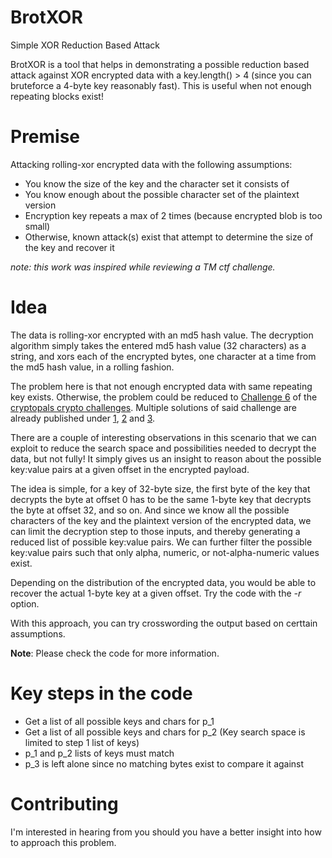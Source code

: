 # BrotXOR
Simple XOR Reduction Based Attack

BrotXOR is a tool that helps in demonstrating a possible reduction based attack against XOR encrypted data with a key.length() > 4 (since you can bruteforce a 4-byte key reasonably fast). This is useful when not enough repeating blocks exist!

# Premise

Attacking rolling-xor encrypted data with the following assumptions:

 * You know the size of the key and the character set it consists of
 * You know enough about the possible character set of the plaintext version
 * Encryption key repeats a max of 2 times (because encrypted blob is too small)
 * Otherwise, known attack(s) exist that attempt to determine the size of the key and recover it

*note: this work was inspired while reviewing a TM ctf challenge.*

# Idea

The data is rolling-xor encrypted with an md5 hash value. The decryption algorithm simply takes the entered md5 hash value (32 characters) as a string, and xors each of the encrypted bytes, one character at a time from the md5 hash value, in a rolling fashion.

The problem here is that not enough encrypted data with same repeating key exists. Otherwise, the problem could be reduced to [Challenge 6](https://cryptopals.com/sets/1/challenges/6) of the [cryptopals crypto challenges](https://cryptopals.com/). Multiple solutions of said challenge are already published under [1](https://laconicwolf.com/2018/06/30/cryptopals-challenge-6-break-repeating-key-xor/), [2](https://carterbancroft.com/breaking-repeating-key-xor-theory/) and [3](https://thmsdnnr.com/tutorials/javascript/cryptopals/2017/09/16/cryptopals-set1-challenge-6-break-repeating-key-XOR.html).

There are a couple of interesting observations in this scenario that we can exploit to reduce the search space and possibilities needed to decrypt the data, but not fully! It simply gives us an insight to reason about the possible key:value pairs at a given offset in the encrypted payload.

The idea is simple, for a key of 32-byte size, the first byte of the key that decrypts the byte at offset 0 has to be the same 1-byte key that decrypts the byte at offset 32, and so on. And since we know all the possible characters of the key and the plaintext version of the encrypted data, we can limit the decryption step to those inputs, and thereby generating a reduced list of possible key:value pairs. We can further filter the possible key:value pairs such that only alpha, numeric, or not-alpha-numeric values exist.

Depending on the distribution of the encrypted data, you would be able to recover the actual 1-byte key at a given offset. Try the code with the *-r* option.

With this approach, you can try crosswording the output based on certtain assumptions.

**Note**: Please check the code for more information.

# Key steps in the code

 * Get a list of all possible keys and chars for p_1
 * Get a list of all possible keys and chars for p_2 (Key search space is limited to step 1 list of keys)
 * p_1 and p_2 lists of keys must match
 * p_3 is left alone since no matching bytes exist to compare it against
 
 # Contributing
 
 I'm interested in hearing from you should you have a better insight into how to approach this problem.
